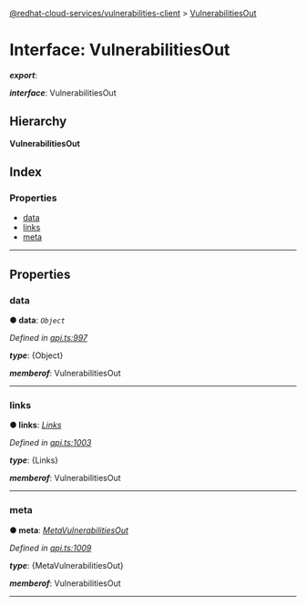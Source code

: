 [@redhat-cloud-services/vulnerabilities-client](../README.md) > [VulnerabilitiesOut](../interfaces/vulnerabilitiesout.md)

# Interface: VulnerabilitiesOut

*__export__*: 

*__interface__*: VulnerabilitiesOut

## Hierarchy

**VulnerabilitiesOut**

## Index

### Properties

* [data](vulnerabilitiesout.md#data)
* [links](vulnerabilitiesout.md#links)
* [meta](vulnerabilitiesout.md#meta)

---

## Properties

<a id="data"></a>

###  data

**● data**: *`Object`*

*Defined in [api.ts:997](https://github.com/RedHatInsights/javascript-clients/blob/master/packages/vulnerabilities/api.ts#L997)*

*__type__*: {Object}

*__memberof__*: VulnerabilitiesOut

___
<a id="links"></a>

###  links

**● links**: *[Links](links.md)*

*Defined in [api.ts:1003](https://github.com/RedHatInsights/javascript-clients/blob/master/packages/vulnerabilities/api.ts#L1003)*

*__type__*: {Links}

*__memberof__*: VulnerabilitiesOut

___
<a id="meta"></a>

###  meta

**● meta**: *[MetaVulnerabilitiesOut](metavulnerabilitiesout.md)*

*Defined in [api.ts:1009](https://github.com/RedHatInsights/javascript-clients/blob/master/packages/vulnerabilities/api.ts#L1009)*

*__type__*: {MetaVulnerabilitiesOut}

*__memberof__*: VulnerabilitiesOut

___

